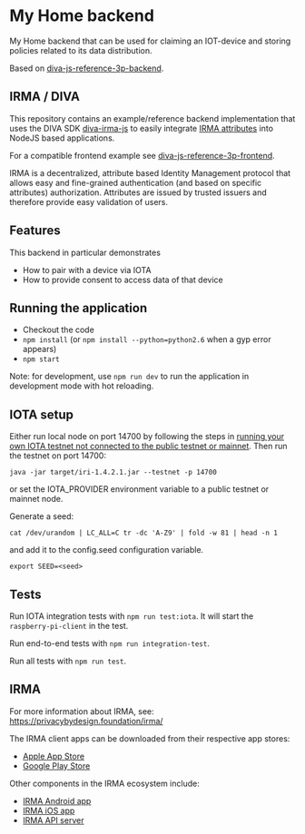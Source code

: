 # My Home backend

My Home backend that can be used for claiming an IOT-device and storing policies related to its data distribution.

Based on [diva-js-reference-3p-backend](https://github.com/Alliander/diva-js-reference-3p-backend).

## IRMA / DIVA

This repository contains an example/reference backend implementation that uses the DIVA SDK [diva-irma-js](https://github.com/Alliander/diva-irma-js) to easily integrate [IRMA attributes](https://privacybydesign.foundation/irma-verifier/) into NodeJS based applications.

For a compatible frontend example see [diva-js-reference-3p-frontend](https://github.com/Alliander/diva-js-reference-3p-frontend).

IRMA is a decentralized, attribute based Identity Management protocol that allows easy and fine-grained authentication (and based on specific attributes) authorization. Attributes are issued by trusted issuers and therefore provide easy validation of users.

## Features

This backend in particular demonstrates
- How to pair with a device via IOTA
- How to provide consent to access data of that device

## Running the application

- Checkout the code
- `npm install` (or `npm install --python=python2.6` when a gyp error appears)
- `npm start`

Note: for development, use `npm run dev` to run the application in development mode with hot reloading.

## IOTA setup

Either run local node on port 14700 by following the steps in [running your own IOTA testnet not connected to the public testnet or mainnet](https://github.com/schierlm/private-iota-testnet). Then run the testnet on port 14700:

```
java -jar target/iri-1.4.2.1.jar --testnet -p 14700
```

or set the IOTA_PROVIDER environment variable to a public testnet or mainnet node.

Generate a seed:

```
cat /dev/urandom | LC_ALL=C tr -dc 'A-Z9' | fold -w 81 | head -n 1
```

and add it to the config.seed configuration variable.

```
export SEED=<seed>
```

## Tests

Run IOTA integration tests with `npm run test:iota`. It will start the `raspberry-pi-client` in the test.

Run end-to-end tests with `npm run integration-test`.

Run all tests with `npm run test`.

## IRMA

For more information about IRMA, see: https://privacybydesign.foundation/irma/

The IRMA client apps can be downloaded from their respective app stores:

- [Apple App Store](https://itunes.apple.com/nl/app/irma-authentication/id1294092994?mt=8)
- [Google Play Store](https://play.google.com/store/apps/details?id=org.irmacard.cardemu)

Other components in the IRMA ecosystem include:

- [IRMA Android app](https://github.com/credentials/irma_android_cardemu)
- [IRMA iOS app](https://github.com/credentials/irma_mobile)
- [IRMA API server](https://github.com/credentials/irma_api_server)
